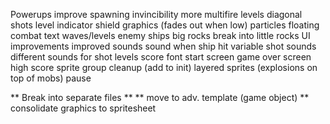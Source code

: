 Powerups
    improve spawning
    invincibility
    more multifire levels
      diagonal shots
      level indicator
shield graphics (fades out when low)
particles
floating combat text
waves/levels
enemy ships
big rocks break into little rocks
UI improvements
improved sounds
    sound when ship hit
    variable shot sounds
    different sounds for shot levels
    score font
start screen
game over screen
high score
sprite group cleanup (add to init)
layered sprites (explosions on top of mobs)
pause

** Break into separate files **
** move to adv. template (game object)
** consolidate graphics to spritesheet

